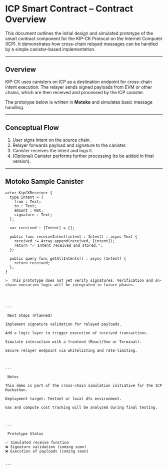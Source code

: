 #  ICP Smart Contract – Contract Overview

This document outlines the initial design and simulated prototype of the smart contract component for the KIP-CK Protocol on the Internet Computer (ICP). It demonstrates how cross-chain relayed messages can be handled by a simple canister-based implementation.

---

##  Overview

KIP-CK uses canisters on ICP as a destination endpoint for cross-chain intent execution. The relayer sends signed payloads from EVM or other chains, which are then received and processed by the ICP canister.

The prototype below is written in **Motoko** and simulates basic message handling.

---

##  Conceptual Flow

1. User signs intent on the source chain.
2. Relayer forwards payload and signature to the canister.
3. Canister receives the intent and logs it.
4. (Optional) Canister performs further processing (to be added in final version).

---

## Motoko Sample Canister

```motoko
actor KipCKReceiver {
  type Intent = {
    from : Text;
    to : Text;
    amount : Nat;
    signature : Text;
  };

  var received : [Intent] = [];

  public func receiveIntent(intent : Intent) : async Text {
    received := Array.append(received, [intent]);
    return "✅ Intent received and stored.";
  };

  public query func getAllIntents() : async [Intent] {
    return received;
  };
}

>  This prototype does not yet verify signatures. Verification and on-chain execution logic will be integrated in future phases.




---

 Next Steps (Planned)

Implement signature validation for relayed payloads.

Add a logic layer to trigger execution of received transactions.

Simulate interaction with a frontend (React/Vue or Terminal).

Secure relayer endpoint via whitelisting and rate-limiting.



---

 Notes

This demo is part of the cross-chain simulation initiative for the ICP Hackathon.

Deployment target: Testnet or local dfx environment.

Gas and compute cost tracking will be analyzed during final testing.



---

 Prototype Status

✅ Simulated receive function
❌ Signature validation (coming soon)
❌ Execution of payloads (coming soon)


---
